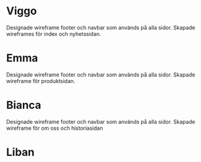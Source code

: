 # Viggo
Designade wireframe footer och navbar som används på alla sidor.
Skapade wireframes för index och nyhetssidan.

# Emma
Designade wireframe footer och navbar som används på alla sidor.
Skapade wireframe för produktsidan.

# Bianca 
Designade wireframe footer och navbar som används på alla sidor.
Skapade wireframe för om oss och historiasidan

# Liban 
